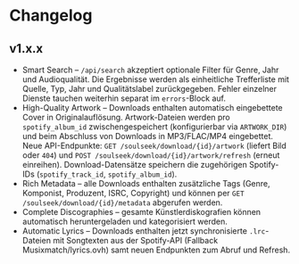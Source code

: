 # Changelog

## v1.x.x

- Smart Search – `/api/search` akzeptiert optionale Filter für Genre, Jahr und Audioqualität. Die Ergebnisse werden als einheitliche Trefferliste mit Quelle, Typ, Jahr und Qualitätslabel zurückgegeben. Fehler einzelner Dienste tauchen weiterhin separat im `errors`-Block auf.
- High-Quality Artwork – Downloads enthalten automatisch eingebettete Cover in Originalauflösung. Artwork-Dateien werden pro `spotify_album_id` zwischengespeichert (konfigurierbar via `ARTWORK_DIR`) und beim Abschluss von Downloads in MP3/FLAC/MP4 eingebettet. Neue API-Endpunkte: `GET /soulseek/download/{id}/artwork` (liefert Bild oder `404`) und `POST /soulseek/download/{id}/artwork/refresh` (erneut einreihen). Download-Datensätze speichern die zugehörigen Spotify-IDs (`spotify_track_id`, `spotify_album_id`).
- Rich Metadata – alle Downloads enthalten zusätzliche Tags (Genre, Komponist, Produzent, ISRC, Copyright) und können per `GET /soulseek/download/{id}/metadata` abgerufen werden.
- Complete Discographies – gesamte Künstlerdiskografien können automatisch heruntergeladen und kategorisiert werden.
- Automatic Lyrics – Downloads enthalten jetzt synchronisierte `.lrc`-Dateien mit Songtexten aus der Spotify-API (Fallback Musixmatch/lyrics.ovh) samt neuen Endpunkten zum Abruf und Refresh.
